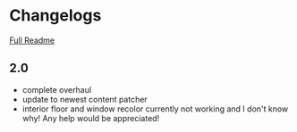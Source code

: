 # Changelogs

[Full Readme](https://github.com/lauren-mods/StardewMods/blob/main/Slime-Hutch/readme.md)

## 2.0
- complete overhaul
- update to newest content patcher
- interior floor and window recolor currently not working and I don't know why! Any help would be appreciated!
